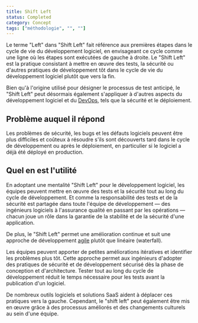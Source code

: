 ```yaml
---
title: Shift Left
status: Completed
category: Concept
tags: ["méthodologie", "", ""]
---
```


Le terme "Left" dans "Shift Left" fait référence aux premières étapes dans le cycle de vie du développement logiciel,
en envisageant ce cycle comme une ligne où les étapes sont exécutées de gauche à droite.
Le "Shift Left" est la pratique consistant à mettre en œuvre des tests, la sécurité ou d'autres pratiques de développement
tôt dans le cycle de vie du développement logiciel plutôt que vers la fin.

Bien qu'à l'origine utilisé pour désigner le processus de test anticipé,
le "Shift Left" peut désormais également s'appliquer à d'autres aspects du développement logiciel et du [DevOps](/fr/devops/), tels que la sécurité et le déploiement.

## Problème auquel il répond

Les problèmes de sécurité, les bugs et les défauts logiciels peuvent être plus difficiles et coûteux à résoudre
s'ils sont découverts tard dans le cycle de développement ou après le déploiement,
en particulier si le logiciel a déjà été déployé en production.

## Quel en est l'utilité

En adoptant une mentalité "Shift Left" pour le développement logiciel,
les équipes peuvent mettre en œuvre des tests et la sécurité tout au long du cycle de développement.
Et comme la responsabilité des tests et de la sécurité est partagée dans toute l'équipe de développement
— des ingénieurs logiciels à l'assurance qualité en passant par les opérations —
chacun joue un rôle dans la garantie de la stabilité et de la sécurité d'une application.

De plus, le "Shift Left" permet une amélioration continue et
suit une approche de développement [agile](/fr/agile-software-development/) plutôt que linéaire (waterfall).

Les équipes peuvent apporter de petites améliorations itératives et identifier les problèmes plus tôt.
Cette approche permet aux ingénieurs d'adopter des pratiques de sécurité et de développement sécurisé
dès la phase de conception et d'architecture.
Tester tout au long du cycle de développement réduit le temps nécessaire pour les tests avant la publication d'un logiciel.

De nombreux outils logiciels et solutions SaaS aident à déplacer ces pratiques vers la gauche.
Cependant, le "shift left" peut également être mis en œuvre grâce à des processus améliorés et des changements culturels au sein d'une équipe.